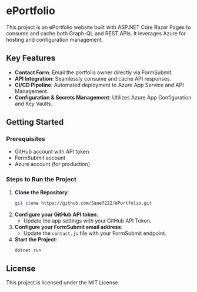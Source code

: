 # ePortfolio

This project is an ePortfolio website built with ASP.NET Core Razor Pages to consume and cache both Graph-QL and REST APIs. It leverages Azure for hosting and configuration management.

## Key Features
- **Contact Form**: Email the portfolio owner directly via FormSubmit.
- **API Integration**: Seamlessly consume and cache API responses.
- **CI/CD Pipeline**: Automated deployment to Azure App Service and API Management.
- **Configuration & Secrets Management**: Utilizes Azure App Configuration and Key Vaults.

## Getting Started

### Prerequisites
- GitHub account with API token
- FormSubmit account
- Azure account (for production)

### Steps to Run the Project
1. **Clone the Repository**:
    ```bash
    git clone https://github.com/Sane7222/ePortfolio.git
    ```
2. **Configure your GitHub API token**:
    - Update the app settings with your GitHub API Token.
3. **Configure your FormSubmit email address**:
    - Update the `contact.js` file with your FormSubmit endpoint.
4. **Start the Project**:
    ```bash
    dotnet run
    ```

## License
This project is licensed under the MIT License.